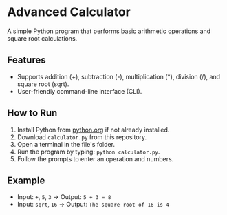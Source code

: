 # Advanced Calculator
A simple Python program that performs basic arithmetic operations and square root calculations.

## Features
- Supports addition (+), subtraction (-), multiplication (*), division (/), and square root (sqrt).
- User-friendly command-line interface (CLI).

## How to Run
1. Install Python from [python.org](https://www.python.org/downloads/) if not already installed.
2. Download `calculator.py` from this repository.
3. Open a terminal in the file's folder.
4. Run the program by typing: `python calculator.py`.
5. Follow the prompts to enter an operation and numbers.

## Example
- Input: `+`, `5`, `3` → Output: `5 + 3 = 8`
- Input: `sqrt`, `16` → Output: `The square root of 16 is 4`
